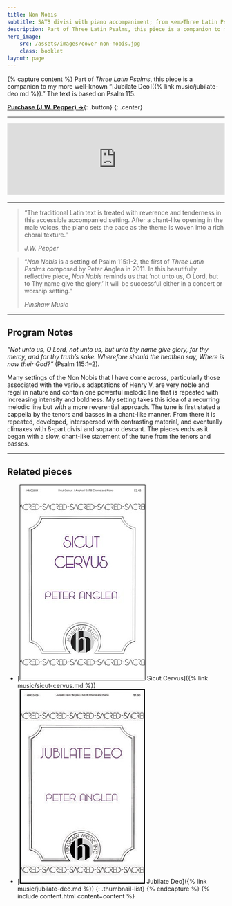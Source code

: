 ```yaml
---
title: Non Nobis
subtitle: SATB divisi with piano accompaniment; from <em>Three Latin Psalms</em>
description: Part of Three Latin Psalms, this piece is a companion to my more well-known “Jubilate Deo.” The text is based on Psalm 115.
hero_image:
    src: /assets/images/cover-non-nobis.jpg
    class: booklet
layout: page
---
```


{% capture content %}
Part of *Three Latin Psalms*, this piece is a companion to my more well-known “[Jubilate Deo]({% link music/jubilate-deo.md %}).” The text is based on Psalm 115.

[**Purchase (J.W. Pepper) &rarr;**](https://www.jwpepper.com/Non-Nobis/10589939.item){: .button}
{: .center}

* * *

<iframe width="100%" height="166" scrolling="no" frameborder="no" allow="autoplay" src="https://w.soundcloud.com/player/?url=https%3A//api.soundcloud.com/tracks/140632409&color=%23ff5500&auto_play=false&hide_related=false&show_comments=true&show_user=true&show_reposts=false&show_teaser=true"></iframe>

* * *

> “The traditional Latin text is treated with reverence and tenderness in this accessible accompanied setting. After a chant-like opening in the male voices, the piano sets the pace as the theme is woven into a rich choral texture.”
>
> <cite>J.W. Pepper</cite>

> “*Non Nobis* is a setting of Psalm 115:1-2, the first of *Three Latin Psalms* composed by Peter Anglea in 2011. In this beautifully reflective piece, *Non Nobis* reminds us that ‘not unto us, O Lord, but to Thy name give the glory.’ It will be successful either in a concert or worship setting.”
>
> <cite>Hinshaw Music</cite>

* * *

## Program Notes

*“Not unto us, O Lord, not unto us, but unto thy name give glory, for thy mercy, and for thy truth’s sake. Wherefore should the heathen say, Where is now their God?”* (Psalm 115:1–2). 

Many settings of the Non Nobis that I have come across, particularly those associated with the various adaptations of Henry V, are very noble and regal in nature and contain one powerful melodic line that is repeated with increasing intensity and boldness. My setting takes this idea of a recurring melodic line but with a more reverential approach. The tune is first stated a cappella by the tenors and basses in a chant-like manner. From there it is repeated, developed, interspersed with contrasting material, and eventually climaxes with 8-part divisi and soprano descant. The pieces ends as it began with a slow, chant-like statement of the tune from the tenors and basses.

* * *

## Related pieces

* [![Thumbnail](/assets/images/cover-sicut-cervus.jpg) Sicut Cervus]({% link music/sicut-cervus.md %})
* [![Thumbnail](/assets/images/cover-jubilate-deo.jpg) Jubilate Deo]({% link music/jubilate-deo.md %})
{: .thumbnail-list}
{% endcapture %}
{% include content.html content=content %}